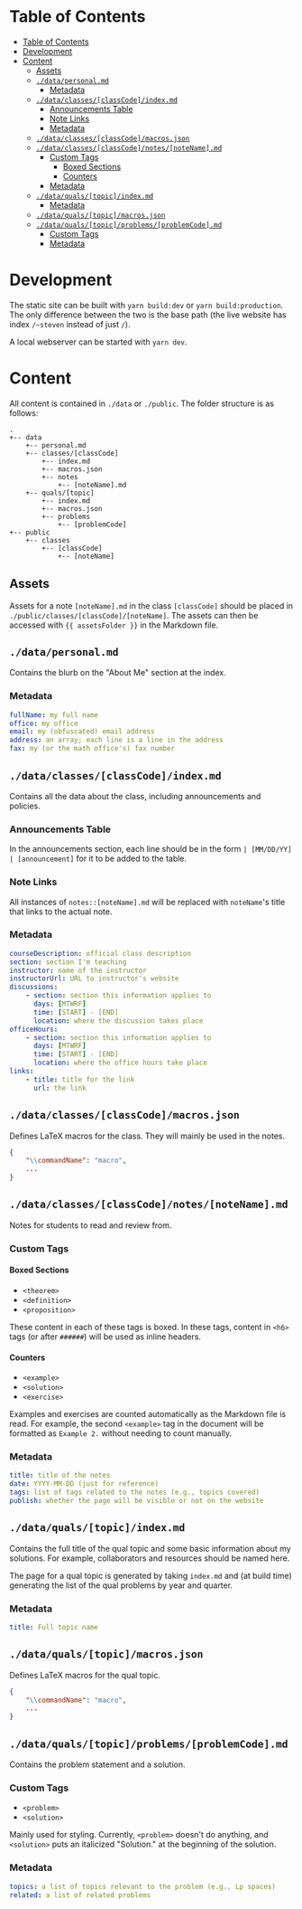 # Table of Contents

- [Table of Contents](#table-of-contents)
- [Development](#development)
- [Content](#content)
  - [Assets](#assets)
  - [`./data/personal.md`](#datapersonalmd)
    - [Metadata](#metadata)
  - [`./data/classes/[classCode]/index.md`](#dataclassesclasscodeindexmd)
    - [Announcements Table](#announcements-table)
    - [Note Links](#note-links)
    - [Metadata](#metadata-1)
  - [`./data/classes/[classCode]/macros.json`](#dataclassesclasscodemacrosjson)
  - [`./data/classes/[classCode]/notes/[noteName].md`](#dataclassesclasscodenotesnotenamemd)
    - [Custom Tags](#custom-tags)
      - [Boxed Sections](#boxed-sections)
      - [Counters](#counters)
    - [Metadata](#metadata-2)
  - [`./data/quals/[topic]/index.md`](#dataqualstopicindexmd)
    - [Metadata](#metadata-3)
  - [`./data/quals/[topic]/macros.json`](#dataqualstopicmacrosjson)
  - [`./data/quals/[topic]/problems/[problemCode].md`](#dataqualstopicproblemsproblemcodemd)
    - [Custom Tags](#custom-tags-1)
    - [Metadata](#metadata-4)

# Development

The static site can be built with `yarn build:dev` or `yarn build:production`. The only difference between the two is the base path (the live website has index `/~steven` instead of just `/`).

A local webserver can be started with `yarn dev`.

# Content

All content is contained in `./data` or `./public`. The folder structure is as follows:

```
.
+-- data
    +-- personal.md
    +-- classes/[classCode]
        +-- index.md
        +-- macros.json
        +-- notes
            +-- [noteName].md
    +-- quals/[topic]
        +-- index.md
        +-- macros.json
        +-- problems
            +-- [problemCode]
+-- public
    +-- classes
        +-- [classCode]
            +-- [noteName]
```

## Assets

Assets for a note `[noteName].md` in the class `[classCode]` should be placed in `./public/classes/[classCode]/[noteName]`. The assets can then be accessed with `{{ assetsFolder }}` in the Markdown file.

## `./data/personal.md`

Contains the blurb on the "About Me" section at the index.

### Metadata

```yml
fullName: my full name
office: my office
email: my (obfuscated) email address
address: an array; each line is a line in the address
fax: my (or the math office's) fax number
```

## `./data/classes/[classCode]/index.md`

Contains all the data about the class, including announcements and policies.

### Announcements Table

In the announcements section, each line should be in the form `| [MM/DD/YY] | [announcement]` for it to be added to the table.

### Note Links

All instances of `notes::[noteName].md` will be replaced with `noteName`'s title that links to the actual note.

### Metadata

```yml
courseDescription: official class description
section: section I'm teaching
instructor: name of the instructor
instructorUrl: URL to instructor's website
discussions:
    - section: section this information applies to
      days: [MTWRF]
      time: [START] - [END]
      location: where the discussion takes place
officeHours:
    - section: section this information applies to
      days: [MTWRF]
      time: [START] - [END]
      location: where the office hours take place
links:
    - title: title for the link
      url: the link
```

## `./data/classes/[classCode]/macros.json`

Defines LaTeX macros for the class. They will mainly be used in the notes.

```json
{
    "\\commandName": "macro",
    ...
}
```

## `./data/classes/[classCode]/notes/[noteName].md`

Notes for students to read and review from.

### Custom Tags

#### Boxed Sections

-   `<theorem>`
-   `<definition>`
-   `<proposition>`

These content in each of these tags is boxed. In these tags, content in `<h6>` tags (or after `######`) will be used as inline headers.

#### Counters

-   `<example>`
-   `<solution>`
-   `<exercise>`

Examples and exercises are counted automatically as the Markdown file is read. For example, the second `<example>` tag in the document will be formatted as `Example 2.` without needing to count manually.

### Metadata

```yml
title: title of the notes
date: YYYY-MM-DD (just for reference)
tags: list of tags related to the notes (e.g., topics covered)
publish: whether the page will be visible or not on the website
```

## `./data/quals/[topic]/index.md`

Contains the full title of the qual topic and some basic information about my solutions. For example, collaborators and resources should be named here.

The page for a qual topic is generated by taking `index.md` and (at build time) generating the list of the qual problems by year and quarter.

### Metadata

```yml
title: Full topic name
```

## `./data/quals/[topic]/macros.json`

Defines LaTeX macros for the qual topic.

```json
{
    "\\commandName": "macro",
    ...
}
```

## `./data/quals/[topic]/problems/[problemCode].md`

Contains the problem statement and a solution.

### Custom Tags

-   `<problem>`
-   `<solution>`

Mainly used for styling. Currently, `<problem>` doesn't do anything, and `<solution>` puts an italicized "Solution." at the beginning of the solution.

### Metadata

```yml
topics: a list of topics relevant to the problem (e.g., Lp spaces)
related: a list of related problems
```
